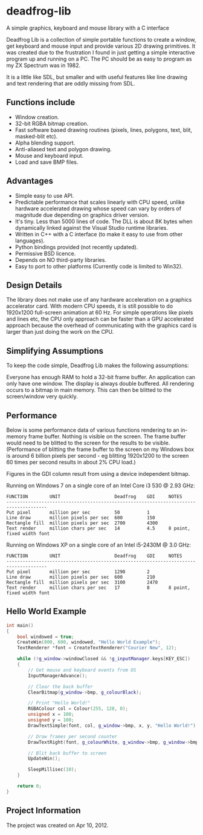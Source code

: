 # deadfrog-lib
A simple graphics, keyboard and mouse library with a C interface

Deadfrog Lib is a collection of simple portable functions to create a window, get keyboard and mouse input and provide various 2D drawing primitives. It was created due to the frustration I found in just getting a simple interactive program up and running on a PC. The PC should be as easy to program as my ZX Spectrum was in 1982.

It is a little like SDL, but smaller and with useful features like line drawing and text rendering that are oddly missing from SDL.

## Functions include

* Window creation.
* 32-bit RGBA bitmap creation.
* Fast software based drawing routines (pixels, lines, polygons, text, blit, masked-blit etc).
* Alpha blending support.
* Anti-aliased text and polygon drawing.
* Mouse and keyboard input.
* Load and save BMP files.

## Advantages

* Simple easy to use API.
* Predictable performance that scales linearly with CPU speed, unlike hardware accelerated drawing whose speed can vary by orders of magnitude due depending on graphics driver version.
* It's tiny. Less than 5000 lines of code. The DLL is about 8K bytes when dynamically linked against the Visual Studio runtime libraries.
* Written in C++ with a C interface (to make it easy to use from other languages).
* Python bindings provided (not recently updated).
* Permissive BSD licence.
* Depends on NO third-party libraries.
* Easy to port to other platforms (Currently code is limited to Win32).

## Design Details

The library does not make use of any hardware acceleration on a graphics accelerator card. With modern CPU speeds, it is still possible to do 1920x1200 full-screen animation at 60 Hz. For simple operations like pixels and lines etc, the CPU only approach can be faster than a GPU accelerated approach because the overhead of communicating with the graphics card is larger than just doing the work on the CPU.

## Simplifying Assumptions

To keep the code simple, Deadfrog Lib makes the following assumptions:

Everyone has enough RAM to hold a 32-bit frame buffer.
An application can only have one window.
The display is always double buffered. All rendering occurs to a bitmap in main memory. This can then be blitted to the screen/window very quickly.

## Performance

Below is some performance data of various functions rendering to an in-memory frame buffer. Nothing is visible on the screen. The frame buffer would need to be blitted to the screen for the results to be visible. (Performance of blitting the frame buffer to the screen on my Windows box is around 6 billion pixels per second - eg blitting 1920x1200 to the screen 60 times per second results in about 2% CPU load.)

Figures in the GDI column result from using a device independent bitmap.

Running on Windows 7 on a single core of an Intel Core i3 530 @ 2.93 GHz:

    FUNCTION        UNIT                    Deadfrog    GDI     NOTES
    -------------------------------------------------------------------------------------
    Put pixel       million per sec         50          1 
    Line draw       million pixels per sec  600         150
    Rectangle fill  million pixels per sec  2700        4300
    Text render     million chars per sec   14          4.5     8 point, fixed width font

Running on Windows XP on a single core of an Intel i5-2430M @ 3.0 GHz:

    FUNCTION        UNIT                    Deadfrog    GDI     NOTES
    -------------------------------------------------------------------------------------
    Put pixel       million per sec         1290        2
    Line draw       million pixels per sec  600         210
    Rectangle fill  million pixels per sec  3100        2470
    Text render     million chars per sec   17          8       8 point, fixed width font

## Hello World Example

~~~~c++
int main() 
{ 
    bool windowed = true; 
    CreateWin(800, 600, windowed, "Hello World Example"); 
    TextRenderer *font = CreateTextRenderer("Courier New", 12);

    while (!g_window->windowClosed && !g_inputManager.keys[KEY_ESC])
    {
        // Get mouse and keyboard events from OS
        InputManagerAdvance();

        // Clear the back buffer
        ClearBitmap(g_window->bmp, g_colourBlack);

        // Print "Hello World!"
        RGBAColour col = Colour(255, 128, 0);
        unsigned x = 100;
        unsigned y = 100;
        DrawTextSimple(font, col, g_window->bmp, x, y, "Hello World!");

        // Draw frames per second counter
        DrawTextRight(font, g_colourWhite, g_window->bmp, g_window->bmp->width - 5, 0, "FPS:%i", g_window->fps);

        // Blit back buffer to screen
        UpdateWin();

        SleepMillisec(10);
    }

    return 0;
}
~~~~

## Project Information

The project was created on Apr 10, 2012.
